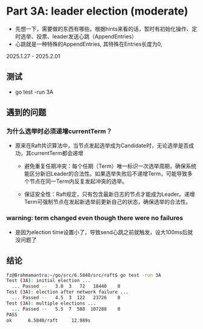 # Part 3A: leader election (moderate)
- 先想一下，需要做的东西有哪些。根据hints来看的话，暂时有初始化操作、定时选举、投票、leader发送心跳（AppendEntries）
- 心跳就是一种特殊的AppendEntries, 其特殊在Entries长度为0,

2025.1.27 - 2025.2.01
## 测试
- go test -run 3A

## 遇到的问题
### 为什么选举时必须递增currentTerm？
- 原来在Raft共识算法中，当节点发起选举成为Candidate时，无论选举是否成功，其currentTerm都会递增

    - 避免重复任期冲突：每个任期（Term）唯一标识一次选举周期，确保系统能区分新旧Leader的合法性。如果选举失败后不递增Term，可能导致多个节点在同一Term内反复发起冲突的选举。

    - 保证安全性：Raft规定，只有包含最新日志的节点才能成为Leader。递增Term可强制节点在发起新选举前更新自己的状态，确保选举的合法性。

### warning: term changed even though there were no failures
- 是因为election time设置小了，导致send心跳之前就触发，设大100ms后就没问题了

## 结论
~~~ sh
fz@Brahmamantra:~/go/src/6.5840/src/raft$ go test -run 3A
Test (3A): initial election ...
  ... Passed --   3.0  3   72   18440    0
Test (3A): election after network failure ...
  ... Passed --   4.5  3  122   23726    0
Test (3A): multiple elections ...
  ... Passed --   5.5  7  588  107288    0
PASS
ok      6.5840/raft     12.989s
~~~